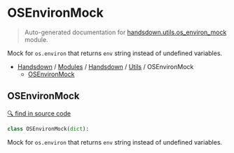 # OSEnvironMock

> Auto-generated documentation for [handsdown.utils.os_environ_mock](https://github.com/vemel/handsdown/blob/master/handsdown/utils/os_environ_mock.py) module.

Mock for `os.environ` that returns `env` string instead of undefined variables.

- [Handsdown](../../README.md#-handsdown---python-documentation-generator) / [Modules](../../MODULES.md#modules) / [Handsdown](../index.md#handsdown) / [Utils](index.md#utils) / OSEnvironMock
  - [OSEnvironMock](#osenvironmock)

## OSEnvironMock

[🔍 find in source code](https://github.com/vemel/handsdown/blob/master/handsdown/utils/os_environ_mock.py#L7)

```python
class OSEnvironMock(dict):
```

Mock for `os.environ` that returns `env` string instead of undefined variables.
